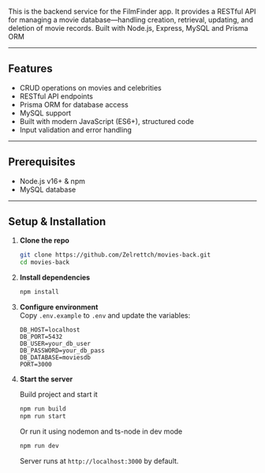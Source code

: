 This is the backend service for the FilmFinder app. It provides a RESTful API for managing a movie database—handling creation, retrieval, updating, and deletion of movie records. Built with Node.js, Express, MySQL and Prisma ORM

---

##  Features

- CRUD operations on movies and celebrities
- RESTful API endpoints
- Prisma ORM for database access
- MySQL support
- Built with modern JavaScript (ES6+), structured code
- Input validation and error handling

---

##  Prerequisites

- Node.js v16+ & npm
- MySQL database


---

## Setup & Installation

1. **Clone the repo**

   ```bash
   git clone https://github.com/Zelrettch/movies-back.git
   cd movies-back
   ```

2. **Install dependencies**

   ```bash
   npm install
   ```

3. **Configure environment**\
   Copy `.env.example` to `.env` and update the variables:

   ```dotenv
   DB_HOST=localhost
   DB_PORT=5432
   DB_USER=your_db_user
   DB_PASSWORD=your_db_pass
   DB_DATABASE=moviesdb
   PORT=3000
   ```

4. **Start the server**

   Build project and start it
   ```bash
   npm run build
   npm run start
   ```

   Or run it using nodemon and ts-node in dev mode
   ```bash
   npm run dev
   ```

   Server runs at `http://localhost:3000` by default.

